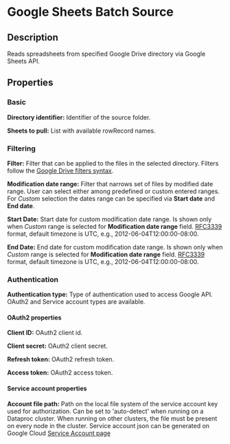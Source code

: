 # Google Sheets Batch Source


Description
-----------
Reads spreadsheets from specified Google Drive directory via Google Sheets API.

Properties
----------
### Basic

**Directory identifier:** Identifier of the source folder.

**Sheets to pull:** List with available rowRecord names.

### Filtering

**Filter:** Filter that can be applied to the files in the selected directory. 
Filters follow the [Google Drive filters syntax](https://developers.google.com/drive/api/v3/ref-search-terms).

**Modification date range:** Filter that narrows set of files by modified date range. 
User can select either among predefined or custom entered ranges. 
For _Custom_ selection the dates range can be specified via **Start date** and **End date**. 

**Start Date:** Start date for custom modification date range. 
Is shown only when _Custom_ range is selected for **Modification date range** field. 
[RFC3339](https://tools.ietf.org/html/rfc3339) format, default timezone is UTC, e.g., 2012-06-04T12:00:00-08:00.

**End Date:** End date for custom modification date range. 
Is shown only when _Custom_ range is selected for **Modification date range** field.
[RFC3339](https://tools.ietf.org/html/rfc3339) format, default timezone is UTC, e.g., 2012-06-04T12:00:00-08:00.

### Authentication

**Authentication type:** Type of authentication used to access Google API. 
OAuth2 and Service account types are available.

#### OAuth2 properties

**Client ID:** OAuth2 client id.

**Client secret:** OAuth2 client secret.

**Refresh token:** OAuth2 refresh token.

**Access token:** OAuth2 access token.

#### Service account properties

**Account file path:** Path on the local file system of the service account key used for authorization.
Can be set to 'auto-detect' when running on a Dataproc cluster. 
When running on other clusters, the file must be present on every node in the cluster.
Service account json can be generated on Google Cloud 
[Service Account page](https://console.cloud.google.com/iam-admin/serviceaccounts)
